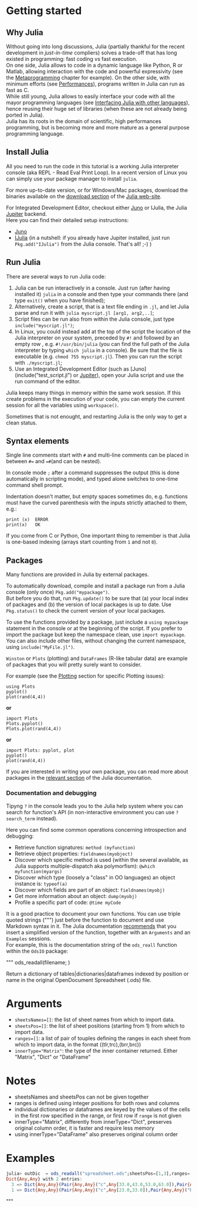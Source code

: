 # Getting started

## Why Julia
Without going into long discussions, Julia (partially thankful for the recent development in _just-in-time_ compliers) solves a trade-off that has long existed in programming: fast coding vs fast execution.  
On one side, Julia allows to code in a dynamic language like Python,  R or Matlab, allowing interaction with the code and powerful expressivity (see the [Metaprogramming](metaprogramming.md) chapter for example). 
On the other side, with minimum efforts (see [Performances](performances.md)), programs written in Julia can run as fast as C.  
While still young, Julia allows to easily interface your code with all the mayor programming languages (see [Interfacing Julia with other languages](interfacing-julia-with-other-languages.md)), hence reusing their huge set of libraries (when these are not already being ported in Julia).  
Julia has its roots in the domain of scientific, high performances programming, but is becoming more and more mature as a general purpose programming language.

## Install Julia
All you need to run the code in this tutorial is a working Julia interpreter console (aka REPL - Read Eval Print Loop).
In a recent version of Linux you can simply use your package manager to install `julia`.

For more up-to-date version, or for Windows/Mac packages, download the binaries available on the [download section](http://julialang.org/downloads/) of the [Julia web-site](http://julialang.org).

For Integrated Development Editor, checkout either [Juno](http://junolab.org/)  or IJulia, the Julia [Jupiter](http://jupyter.org/) backend.  
Here you can find their detailed setup instructions:
* [Juno](https://github.com/JunoLab/uber-juno/blob/master/setup.md)
* [IJulia](https://github.com/JuliaLang/IJulia.jl) (in a nutshell: if you already have Jupiter installed, just run `Pkg.add("IJulia")` from the Julia console. That's all! ;-) )


## Run Julia

There are several ways to run Julia code:

1. Julia can be run interactively in a console.
Just run (after having installed it) `julia` in a console and then type your commands there (and type `exit()` when you have finished);
2. Alternatively, create a script, that is a text file ending in `.jl`, and let Julia parse and run it with `julia myscript.jl [arg1, arg2,..]`;
3. Script files can be run also from within the Julia console, just type `include("myscript.jl")`;
4. In Linux, you could instead add at the top of the script the location of the Julia interpreter on your system, preceded by `#!` and followed by an empty row , e.g. `#!/usr/bin/julia` (you can find the full path of the Julia interpreter by typing `which julia` in a console). Be sure that the file is executable (e.g. `chmod 755 myscript.jl`). Then you can run the script with `./myscript.jl`;
5. Use an Integrated Development Editor (such as [Juno](include("test_script.jl") or [Jupiter](http://jupyter.org/)), open your Julia script and use the run command of the editor.

Julia keeps many things in memory within the same work session. If this create problems in the execution of your code, you can empty the current session for all the variables using `workspace()`.

Sometimes that is not enought, and restarting Julia is the only way to get a clean status.

## Syntax elements

Single line comments start with `#` and multi-line comments can be placed in between `#=` and `=#`(and can be nested).

In console mode `;` after a command suppresses the output (this is done automatically in scripting mode), and typed alone switches to one-time command shell prompt. 

Indentation doesn't matter, but empty spaces sometimes do, e.g. functions must have the curved parenthesis with the inputs strictly attached to them, e.g.:

```
print (x)  ERROR  
print(x)   OK
```

If you come from C or Python, One important thing to remember is that Julia is one-based indexing (arrays start counting from `1` and not `0`).

## Packages

Many functions are provided in Julia by external packages.

To automatically download, compile and install a package run from a Julia console (only once) `Pkg.add("mypackage")`.  
But before you do that, run `Pkg.update()` to be sure that (a) your local index of packages and (b) the version of local packages is up to date.
Use `Pkg.status()` to check the current version of your local packages.

To use the functions provided by a package, just include a `using mypackage` statement in the console or at the beginning of the script. If you prefer to import the package but keep the namespace clean, use `import mypackage`.  You can also include other files, without changing the current namespace, using `include("MyFile.jl")`.

`Winston` or `Plots` (plotting) and `DataFrames` (R-like tabular data) are example of packages that you will pretty surely want to consider.


For example (see the [Plotting](plotting.md) section for specific Plotting issues):
```
using Plots
pyplot()
plot(rand(4,4))
```
**or**
```
import Plots
Plots.pyplot()
Plots.plot(rand(4,4))
```
**or**
```
import Plots: pyplot, plot
pyplot()
plot(rand(4,4))
```

If you are interested in writing your own package, you can read more about packages in the [relevant section](http://docs.julialang.org/en/release-0.5/manual/packages/) of the Julia documentation.  



 
### Documentation and debugging

Tipyng `?` in the console leads you to the Julia help system where you can search for function's API (in non-interactive environment you can use `?search_term` instead).

Here you can find some common operations concerning introspection and debugging:

* Retrieve function signatures: `method (myfunction)`
* Retrieve object properties: `fieldnames(myobject)`
* Discover which specific method is used (within the several available, as Julia supports multiple-dispatch aka polymorfism): `@which myfunction(myargs)`
* Discover which type (loosely a "class" in OO languages) an object instance is: `typeof(a)`
* Discover which fields are part of an object: `fieldnames(myobj)`
* Get more information about an object: `dump(myobj)`
* Profile a specific part of code: `@time myCode`

It is a good practice to document your own functions. You can use triple quoted strings (""") just before the function to document and use Markdown syntax in it. The Julia documentation [recommends](http://docs.julialang.org/en/release-0.5/manual/documentation/) that you insert a simplified version of the function, together with an `Arguments` and an `Examples` sessions.  
For example, this is the documentation string of the `ods_reall` function within the `OdsIO` package: 

"""
    ods_readall(filename; <keyword arguments>)

Return a dictionary of tables|dictionaries|dataframes indexed by position or name in the original OpenDocument Spreadsheet (.ods) file.

# Arguments
* `sheetsNames=[]`: the list of sheet names from which to import data.
* `sheetsPos=[]`: the list of sheet positions (starting from 1) from which to import data.
* `ranges=[]`: a list of pair of touples defining the ranges in each sheet from which to import data, in the format ((tlr,trc),(brr,brc))
* `innerType="Matrix"`: the type of the inner container returned. Either "Matrix", "Dict" or "DataFrame"

# Notes
* sheetsNames and sheetsPos can not be given together
* ranges is defined using integer positions for both rows and columns
* individual dictionaries or dataframes are keyed by the values of the cells in the first row specified in the range, or first row if `range` is not given
* innerType="Matrix", differently from innerType="Dict", preserves original column order, it is faster and require less memory
* using innerType="DataFrame" also preserves original column order

# Examples
```julia
julia> outDic  = ods_readall("spreadsheet.ods";sheetsPos=[1,3],ranges=[((1,1),(3,3)),((2,2),(6,4))], innerType="Dict")
Dict{Any,Any} with 2 entries:
  3 => Dict{Any,Any}(Pair{Any,Any}("c",Any[33.0,43.0,53.0,63.0]),Pair{Any,Any}("b",Any[32.0,42.0,52.0,62.0]),Pair{Any,Any}("d",Any[34.0,44.0,54.…
  1 => Dict{Any,Any}(Pair{Any,Any}("c",Any[23.0,33.0]),Pair{Any,Any}("b",Any[22.0,32.0]),Pair{Any,Any}("a",Any[21.0,31.0]))
```
"""


